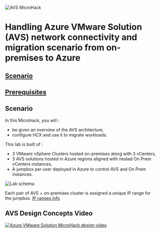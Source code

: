 ![AVS MicroHack](/Images/schema/AVSMicroHackPic.png)

# Handling Azure VMware Solution (AVS) network connectivity and migration scenario from on-premises to Azure

## [Scenario](#scenario)

## [Prerequisites](#prerequisites)

## Scenario

In this Microhack, you will :

- be given an overview of the AVS architecture,
- configure HCX and use it to migrate workloads.

This lab is built of :

- 3 VMware vSphere Clusters hosted on-premises along with 3 vCenters,
- 3 AVS solutions hosted in Azure regions aligned with nested On Prem vCenters instances,
- A jumpbox per user deployed in Azure to control AVS and On Prem instances.

![Lab schema](/Images/schema/Whiteboard.png)

Each pair of AVS + on-premises cluster is assigned a unique IP range for the jumpbox. [IP ranges info](docs/Appendix.md)

## AVS Design Concepts Video

[![Azure VMware Solution MicroHack design video](https://res.cloudinary.com/marcomontalbano/image/upload/v1628861760/video_to_markdown/images/youtube--BGw5Nv_Kpiw-c05b58ac6eb4c4700831b2b3070cd403.jpg)](https://youtu.be/BGw5Nv_Kpiw "Azure VMware Solution MicroHack design video")
